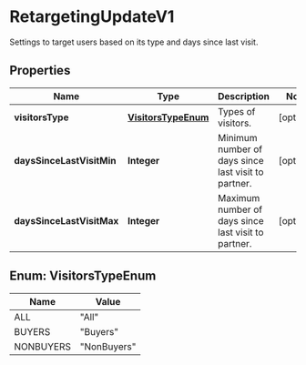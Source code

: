 

# RetargetingUpdateV1

Settings to target users based on its type and days since last visit.

## Properties

| Name | Type | Description | Notes |
|------------ | ------------- | ------------- | -------------|
|**visitorsType** | [**VisitorsTypeEnum**](#VisitorsTypeEnum) | Types of visitors. |  [optional] |
|**daysSinceLastVisitMin** | **Integer** | Minimum number of days since last visit to partner. |  [optional] |
|**daysSinceLastVisitMax** | **Integer** | Maximum number of days since last visit to partner. |  [optional] |



## Enum: VisitorsTypeEnum

| Name | Value |
|---- | -----|
| ALL | &quot;All&quot; |
| BUYERS | &quot;Buyers&quot; |
| NONBUYERS | &quot;NonBuyers&quot; |



